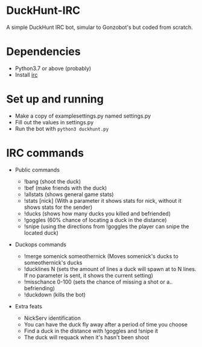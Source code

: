 # DuckHunt-IRC
A simple DuckHunt IRC bot, simular to Gonzobot's but coded from scratch.

# Dependencies
 * Python3.7 or above (probably)
 * Install [irc](https://pypi.org/project/irc/)

# Set up and running

- Make a copy of examplesettings.py named settings.py
- Fill out the values in settings.py
- Run the bot with ```python3 duckhunt.py```

# IRC commands

- Public commands
  - !bang (shoot the duck)
  - !bef (make friends with the duck)
  - !allstats (shows general game stats)
  - !stats [nick] (With a parameter it shows stats for nick, without it shows stats for the sender)
  - !ducks (shows how many ducks you killed and befriended)
  - !goggles (60% chance of locating a duck in the distance)
  - !snipe (using the directions from !goggles the player can snipe the located duck)

- Duckops commands
  - !merge somenick someothernick (Moves somenick's ducks to someothernick's ducks
  - !ducklines N  (sets the amount of lines a duck will spawn at to N lines. If no parameter is sent, it shows the current setting)
  - !misschance 0-100 (sets the chance of missing a shot or a.. befriending)
  - !duckdown (kills the bot)

- Extra feats
  - NickServ identification
  - You can have the duck fly away after a period of time you choose
  - Find a duck in the distance with !goggles and !snipe it 
  - The duck will requack when it's hasn't been shoot
